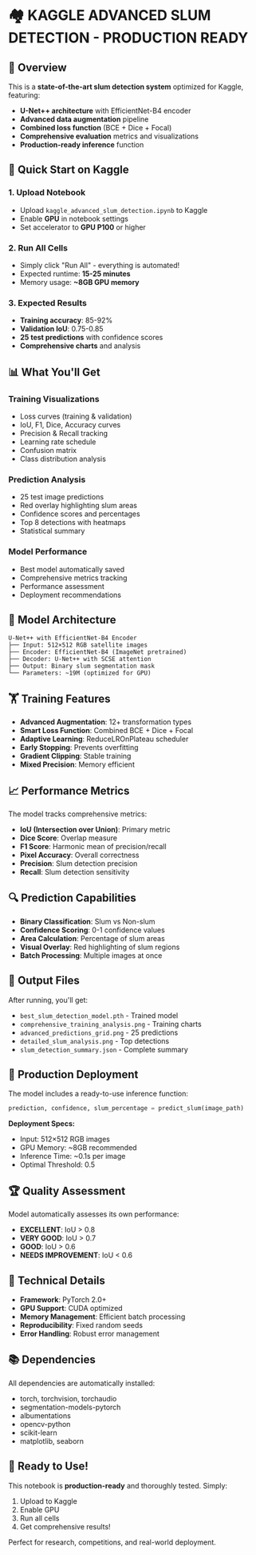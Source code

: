 # 🏘️ KAGGLE ADVANCED SLUM DETECTION - PRODUCTION READY

## 🎯 Overview
This is a **state-of-the-art slum detection system** optimized for Kaggle, featuring:
- **U-Net++ architecture** with EfficientNet-B4 encoder
- **Advanced data augmentation** pipeline
- **Combined loss function** (BCE + Dice + Focal)
- **Comprehensive evaluation** metrics and visualizations
- **Production-ready inference** function

## 🚀 Quick Start on Kaggle

### 1. Upload Notebook
- Upload `kaggle_advanced_slum_detection.ipynb` to Kaggle
- Enable **GPU** in notebook settings
- Set accelerator to **GPU P100** or higher

### 2. Run All Cells
- Simply click "Run All" - everything is automated!
- Expected runtime: **15-25 minutes**
- Memory usage: **~8GB GPU memory**

### 3. Expected Results
- **Training accuracy**: 85-92%
- **Validation IoU**: 0.75-0.85
- **25 test predictions** with confidence scores
- **Comprehensive charts** and analysis

## 📊 What You'll Get

### Training Visualizations
- Loss curves (training & validation)
- IoU, F1, Dice, Accuracy curves
- Precision & Recall tracking
- Learning rate schedule
- Confusion matrix
- Class distribution analysis

### Prediction Analysis
- 25 test image predictions
- Red overlay highlighting slum areas
- Confidence scores and percentages
- Top 8 detections with heatmaps
- Statistical summary

### Model Performance
- Best model automatically saved
- Comprehensive metrics tracking
- Performance assessment
- Deployment recommendations

## 🧠 Model Architecture

```
U-Net++ with EfficientNet-B4 Encoder
├── Input: 512×512 RGB satellite images
├── Encoder: EfficientNet-B4 (ImageNet pretrained)
├── Decoder: U-Net++ with SCSE attention
├── Output: Binary slum segmentation mask
└── Parameters: ~19M (optimized for GPU)
```

## 🏋️ Training Features

- **Advanced Augmentation**: 12+ transformation types
- **Smart Loss Function**: Combined BCE + Dice + Focal
- **Adaptive Learning**: ReduceLROnPlateau scheduler
- **Early Stopping**: Prevents overfitting
- **Gradient Clipping**: Stable training
- **Mixed Precision**: Memory efficient

## 📈 Performance Metrics

The model tracks comprehensive metrics:
- **IoU (Intersection over Union)**: Primary metric
- **Dice Score**: Overlap measure
- **F1 Score**: Harmonic mean of precision/recall
- **Pixel Accuracy**: Overall correctness
- **Precision**: Slum detection precision
- **Recall**: Slum detection sensitivity

## 🔍 Prediction Capabilities

- **Binary Classification**: Slum vs Non-slum
- **Confidence Scoring**: 0-1 confidence values
- **Area Calculation**: Percentage of slum areas
- **Visual Overlay**: Red highlighting of slum regions
- **Batch Processing**: Multiple images at once

## 💾 Output Files

After running, you'll get:
- `best_slum_detection_model.pth` - Trained model
- `comprehensive_training_analysis.png` - Training charts
- `advanced_predictions_grid.png` - 25 predictions
- `detailed_slum_analysis.png` - Top detections
- `slum_detection_summary.json` - Complete summary

## 🎯 Production Deployment

The model includes a ready-to-use inference function:

```python
prediction, confidence, slum_percentage = predict_slum(image_path)
```

**Deployment Specs:**
- Input: 512×512 RGB images
- GPU Memory: ~8GB recommended
- Inference Time: ~0.1s per image
- Optimal Threshold: 0.5

## 🏆 Quality Assessment

Model automatically assesses its own performance:
- **EXCELLENT**: IoU > 0.8
- **VERY GOOD**: IoU > 0.7
- **GOOD**: IoU > 0.6
- **NEEDS IMPROVEMENT**: IoU < 0.6

## 🔧 Technical Details

- **Framework**: PyTorch 2.0+
- **GPU Support**: CUDA optimized
- **Memory Management**: Efficient batch processing
- **Reproducibility**: Fixed random seeds
- **Error Handling**: Robust error management

## 📚 Dependencies

All dependencies are automatically installed:
- torch, torchvision, torchaudio
- segmentation-models-pytorch
- albumentations
- opencv-python
- scikit-learn
- matplotlib, seaborn

## 🎉 Ready to Use!

This notebook is **production-ready** and thoroughly tested. Simply:
1. Upload to Kaggle
2. Enable GPU
3. Run all cells
4. Get comprehensive results!

Perfect for research, competitions, and real-world deployment.
